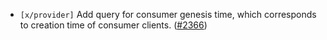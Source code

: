 - `[x/provider]` Add query for consumer genesis time,
 which corresponds to creation time of consumer clients.
([\#2366](https://github.com/cosmos/interchain-security/pull/2366))